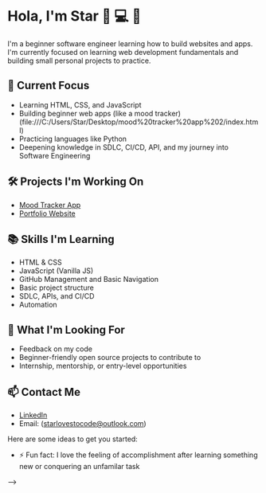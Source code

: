 # Hola, I'm Star 👋 💻 🦄

I'm a beginner software engineer learning how to build websites and apps. I'm currently focused on learning web development fundamentals and building small personal projects to practice.

## 🌱 Current Focus
- Learning HTML, CSS, and JavaScript
- Building beginner web apps (like a mood tracker) (file:///C:/Users/Star/Desktop/mood%20tracker%20app%202/index.html)
- Practicing languages like Python
- Deepening knowledge in  SDLC, CI/CD, API, and my journey into Software Engineering

## 🛠 Projects I'm Working On
- [Mood Tracker App](file:///C:/Users/Star/Desktop/mood%20tracker%20app%202025/index.html)
- [Portfolio Website](https://github.com/yourusername/portfolio-site)

## 📚 Skills I'm Learning
- HTML & CSS
- JavaScript (Vanilla JS)
- GitHub Management and Basic Navigation
- Basic project structure
- SDLC, APIs, and CI/CD
- Automation

## 💬 What I'm Looking For
- Feedback on my code
- Beginner-friendly open source projects to contribute to
- Internship, mentorship, or entry-level opportunities

## 📫 Contact Me
- [LinkedIn](www.linkedin.com/in/starmayers)
- Email: (starlovestocode@outlook.com)

  
Here are some ideas to get you started:

- ⚡ Fun fact: I love the feeling of accomplishment after learning something new or conquering an unfamilar task
  
-->
